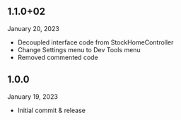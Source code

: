 
## 1.1.0+02
January 20, 2023
- Decoupled interface code from StockHomeController
- Change Settings menu to Dev Tools menu
- Removed commented code

## 1.0.0
January 19, 2023
- Initial commit & release